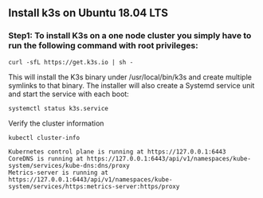 ## Install k3s on Ubuntu 18.04 LTS

### Step1: To install K3s on a one node cluster you simply have to run the following command with root privileges:

	curl -sfL https://get.k3s.io | sh -

This will install the K3s binary under /usr/local/bin/k3s and create multiple symlinks to that binary. The installer will also create a Systemd service unit and start the service with each boot:

	systemctl status k3s.service

Verify the cluster information
	
	kubectl cluster-info
	
	Kubernetes control plane is running at https://127.0.0.1:6443
	CoreDNS is running at https://127.0.0.1:6443/api/v1/namespaces/kube-system/services/kube-dns:dns/proxy
	Metrics-server is running at https://127.0.0.1:6443/api/v1/namespaces/kube-system/services/https:metrics-server:https/proxy


